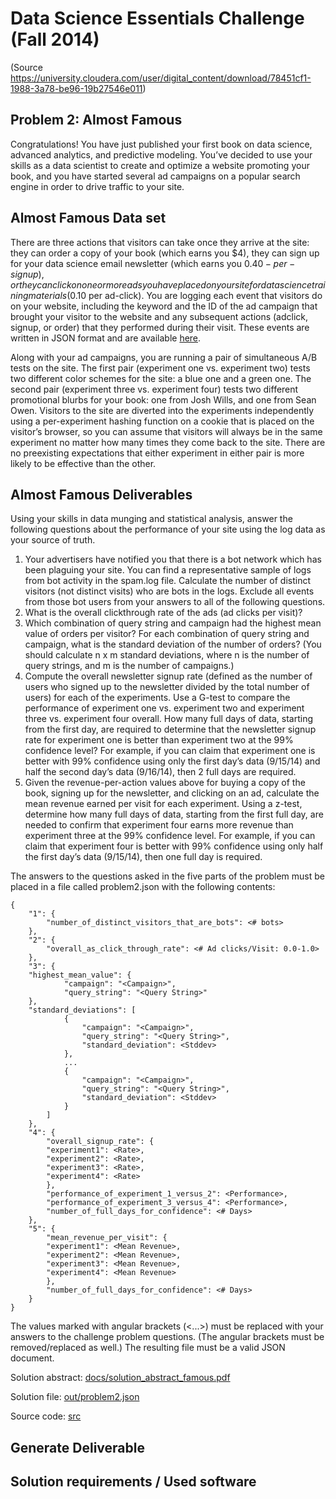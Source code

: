 Data Science Essentials Challenge (Fall 2014)
=============================================

(Source https://university.cloudera.com/user/digital_content/download/78451cf1-1988-3a78-be96-19b27546e011)

Problem 2: Almost Famous
-------
Congratulations! You have just published your first book on data science, advanced analytics, and predictive modeling. You’ve decided to use your skills as a data scientist to create and optimize a website promoting your book, and you have started several ad campaigns on a popular search engine in order to drive traffic to your site.

Almost Famous Data set
-------
There are three actions that visitors can take once they arrive at the site: they can order a copy of your book (which earns you $4), they can sign up for your data science email newsletter (which earns you $0.40-per-signup), or they can click on one or more ads you have placed on your site for data science training materials ($0.10 per ad-click). You are logging each event that visitors do on your website, including the keyword and the ID of the ad campaign that brought your visitor to the website and any subsequent actions (adclick, signup, or order) that they performed during their visit. These events are written in JSON format and are available [here](data/).

Along with your ad campaigns, you are running a pair of simultaneous A/B tests on the site. The first pair (experiment one vs. experiment two) tests two different color schemes for the site: a blue one and a green one. The second pair (experiment three vs. experiment four) tests two different promotional blurbs for your book: one from Josh Wills, and one from Sean Owen. Visitors to the site are diverted into the experiments independently using a per-experiment hashing function on a cookie that is placed on the visitor’s browser, so you can assume that visitors will always be in the same experiment no matter how many times they come back to the site. There are no preexisting expectations that either experiment in either pair is more likely to be effective than the other.

Almost Famous Deliverables
-------
Using your skills in data munging and statistical analysis, answer the following questions about the performance of your site using the log data as your source of truth.

1. Your advertisers have notified you that there is a bot network which has been plaguing your site. You can find a representative sample of logs from bot activity in the spam.log file. Calculate the number of distinct visitors (not distinct visits) who are bots in the logs. Exclude all events from those bot users from your answers to all of the following questions.
1. What is the overall clickthrough rate of the ads (ad clicks per visit)?
1. Which combination of query string and campaign had the highest mean value of orders per visitor? 
For each combination of query string and campaign, what is the standard deviation of the number of orders? (You should calculate n x m standard deviations, where n is the number of query strings, and m is the number of campaigns.)
1. Compute the overall newsletter signup rate (defined as the number of users who signed up to the newsletter divided by the total number of users) for each of the experiments. 
Use a G-test to compare the performance of experiment one vs. experiment two and experiment three vs. experiment four overall.
How many full days of data, starting from the first day, are required to determine that the newsletter signup rate for experiment one is better than experiment two at the 99% confidence level? For example, if you can claim that experiment one is better with 99% confidence using only the first day’s data (9/15/14) and half the second day’s data (9/16/14), then 2 full days are required.
1. Given the revenue-per-action values above for buying a copy of the book, signing up for the newsletter, and clicking on an ad, calculate the mean revenue earned per visit for each experiment.
Using a z-test, determine how many full days of data, starting from the first full day, are needed to confirm that experiment four earns more revenue than experiment three at the 99% confidence level. For example, if you can claim that experiment four is better with 99% confidence using only half the first day’s data (9/15/14), then one full day is required.

The answers to the questions asked in the five parts of the problem must be placed in a file called problem2.json with the following contents:

	{
	    "1": {
	        "number_of_distinct_visitors_that_are_bots": <# bots>
	    },
	    "2": {
	        "overall_as_click_through_rate": <# Ad clicks/Visit: 0.0-1.0>
	    },
	    "3": {
		"highest_mean_value": {
	            "campaign": "<Campaign>",
	            "query_string": "<Query String>"
		},
		"standard_deviations": [
	            {
	                "campaign": "<Campaign>",
	                "query_string": "<Query String>",
	                "standard_deviation": <Stddev>
	            },
	            ...
	            {
	                "campaign": "<Campaign>",
	                "query_string": "<Query String>",
	                "standard_deviation": <Stddev>
	            }
	        ]
	    },
	    "4": {
	        "overall_signup_rate": {
			"experiment1": <Rate>,
			"experiment2": <Rate>,
			"experiment3": <Rate>,
			"experiment4": <Rate>
	        },
	        "performance_of_experiment_1_versus_2": <Performance>,
	        "performance_of_experiment_3_versus_4": <Performance>,
	        "number_of_full_days_for_confidence": <# Days>
	    },
	    "5": {
	        "mean_revenue_per_visit": {
			"experiment1": <Mean Revenue>,
			"experiment2": <Mean Revenue>,
			"experiment3": <Mean Revenue>,
			"experiment4": <Mean Revenue>
	        },
	        "number_of_full_days_for_confidence": <# Days>
	    }
	}

The values marked with angular brackets (<...>) must be replaced with your answers to the challenge problem questions. (The angular brackets must be removed/replaced as well.) The resulting file must be a valid JSON document.


Solution abstract: [docs/solution_abstract_famous.pdf](docs/solution_abstract_famous.pdf)

Solution file: [out/problem2.json](out/problem2.json)

Source code: [src](src)


Generate Deliverable
-------



Solution requirements / Used software
-------



